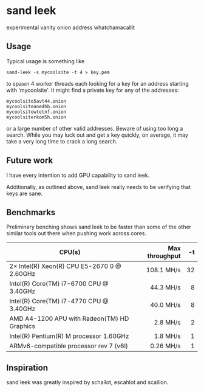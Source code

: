 # sand leek
experimental vanity onion address whatchamacallit

## Usage

Typical usage is something like

	sand-leek -s mycoolsite -t 4 > key.pem

to spawn 4 worker threads each looking for a key for an address starting
with 'mycoolsite'. It might find a private key for any of the addresses:

	mycoolsite5avt44.onion
	mycoolsiteane4hb.onion
	mycoolsitewtetnf.onion
	mycoolsiterkom5h.onion

or a large number of other valid addresses. Beware of using too long a
search. While you may luck out and get a key quickly, on average, it
may take a very long time to crack a long search.

## Future work
I have every intention to add GPU capability to sand leek.

Additionally, as outlined above, sand leek really needs to be verifying
that keys are sane.

## Benchmarks
Preliminary benching shows sand leek to be faster than some of the other
similar tools out there when pushing work across cores.

| CPU(s)                                      | Max throughput | -t |
|---------------------------------------------|---------------:|---:|
| 2× Intel(R) Xeon(R) CPU E5-2670 0 @ 2.60GHz |     108.1 MH/s | 32 |
| Intel(R) Core(TM) i7-6700 CPU @ 3.40GHz     |      44.3 MH/s |  8 |
| Intel(R) Core(TM) i7-4770 CPU @ 3.40GHz     |      40.0 MH/s |  8 |
| AMD A4-1200 APU with Radeon(TM) HD Graphics |       2.8 MH/s |  2 |
| Intel(R) Pentium(R) M processor 1.60GHz     |       1.8 MH/s |  1 |
| ARMv6-compatible processor rev 7 (v6l)      |      0.26 MH/s |  1 |

## Inspiration
sand leek was greatly inspired by schallot, escahlot and scallion.

